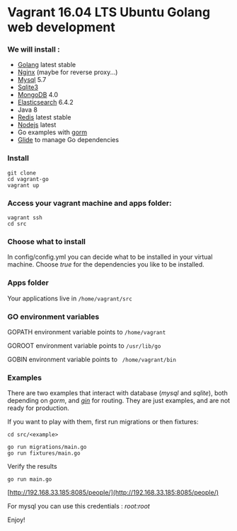 # Vagrant 16.04 LTS Ubuntu Golang web development

### We will install :

* [Golang](https://golang.org) latest stable
* [Nginx](https://nginx.org/en/) (maybe for reverse proxy...)
* [Mysql](https://dev.mysql.com/downloads/mysql/5.7.html) 5.7
* [Sqlite3](https://sqlite.org/index.html)
* [MongoDB](https://www.mongodb.com/download-center) 4.0
* [Elasticsearch](https://www.elastic.co/products/elasticsearch) 6.4.2
* Java 8
* [Redis](https://redis.io) latest stable
* [Nodejs](https://nodejs.org) latest
* Go examples with [gorm](http://gorm.io)
* [Glide](https://glide.readthedocs.io/en/latest) to manage Go dependencies

### Install

```
git clone 
cd vagrant-go
vagrant up
```

### Access your vagrant machine and apps folder:

```
vagrant ssh
cd src
```

### Choose what to install

In config/config.yml you can decide what to be installed 
in your virtual machine. Choose _true_ for the dependencies you like to
be installed.

### Apps folder

Your applications live in `` /home/vagrant/src ``

### GO environment variables

GOPATH environment variable points to `` /home/vagrant ``

GOROOT environment variable points to `` /usr/lib/go ``

GOBIN environment variable points to ``  /home/vagrant/bin ``
 
### Examples

There are two examples that interact with database (_mysql_ and _sqlite_), both
depending on _gorm_, and _[gin](https://github.com/gin-gonic/gin)_ for routing. 
They are just examples, and are not ready for production.

If you want to play with them, first run migrations 
or then fixtures: 

``` 
cd src/<example>
```

```
go run migrations/main.go
go run fixtures/main.go 
```

Verify the results

```
go run main.go
```
[http://192.168.33.185:8085/people/](http://192.168.33.185:8085/people/)

For mysql you can use this credentials : *root:root*

Enjoy!